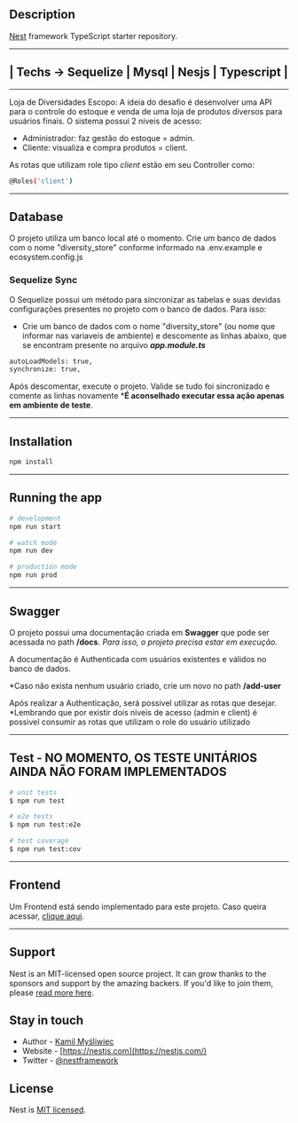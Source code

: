 ## Description

[Nest](https://github.com/nestjs/nest) framework TypeScript starter repository.

---
## | Techs -> Sequelize | Mysql | Nesjs | Typescript |

---

Loja de Diversidades Escopo: A ideia do desafio é desenvolver uma API para o controle do estoque e venda de uma loja de produtos diversos para usuários finais.
O sistema possui 2 níveis de acesso:

- Administrador: faz gestão do estoque = admin.
- Cliente: visualiza e compra produtos = client.

As rotas que utilizam role tipo *client* estão em seu Controller como:

```bash
@Roles('client')
```

---

## Database

O projeto utiliza um banco local até o momento. Crie um banco de dados com o nome "diversity_store" conforme informado na .env.example e ecosystem.config.js

### Sequelize Sync

O Sequelize possui um método para sincronizar as tabelas e suas devidas configurações presentes no projeto com o banco de dados. Para isso:

- Crie um banco de dados com o nome "diversity_store" (ou nome que informar nas variaveis de ambiente) e descomente as linhas abaixo, que se encontram presente no arquivo ***app.module.ts***

```bash
autoLoadModels: true,
synchronize: true,
```

Após descomentar, execute o projeto. Valide se tudo foi sincronizado e comente as linhas novamente
***É aconselhado executar essa ação apenas em ambiente de teste**.

---

## Installation

```bash
npm install
```

---

## Running the app

```bash
# development
npm run start

# watch mode
npm run dev

# production mode
npm run prod
```

---

## Swagger

O projeto possui uma documentação criada em **Swagger** que pode ser acessada no path **/docs**.
*Para isso, o projeto precisa estar em execução.*

A documentação é Authenticada com usuários existentes e válidos no banco de dados.

*Caso não exista nenhum usuário criado, crie um novo no path **/add-user**

Após realizar a Authenticação, será possivel utilizar as rotas que desejar.
*Lembrando que por existir dois niveis de acesso (admin e client) é possivel consumir as rotas que utilizam o role do usuário utilizado

---

## Test - NO MOMENTO, OS TESTE UNITÁRIOS **AINDA** NÃO FORAM IMPLEMENTADOS

```bash
# unit tests
$ npm run test

# e2e tests
$ npm run test:e2e

# test coverage
$ npm run test:cov
```

---

## Frontend

Um Frontend está sendo implementado para este projeto. Caso queira acessar, [clique aqui](https://github.com/ssSilas/auth-frontend/tree/feat/diversity-store).

---

## Support

Nest is an MIT-licensed open source project. It can grow thanks to the sponsors and support by the amazing backers. If you'd like to join them, please [read more here](https://docs.nestjs.com/support).

## Stay in touch

- Author - [Kamil Myśliwiec](https://kamilmysliwiec.com)
- Website - [https://nestjs.com](https://nestjs.com/)
- Twitter - [@nestframework](https://twitter.com/nestframework)

## License

Nest is [MIT licensed](LICENSE).
